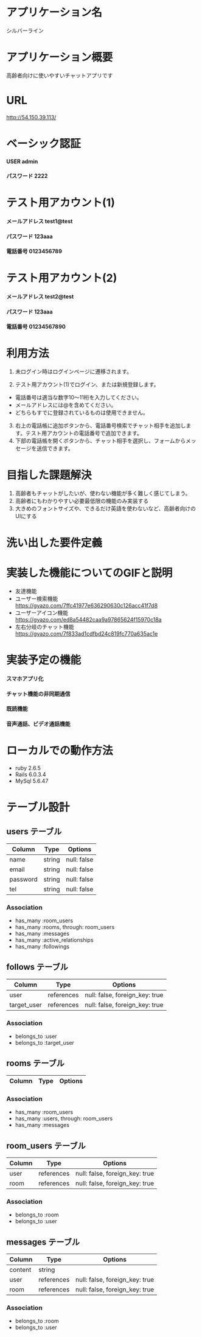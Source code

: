 # アプリケーション名
 シルバーライン
# アプリケーション概要
高齢者向けに使いやすいチャットアプリです
# URL
http://54.150.39.113/
# ベーシック認証
#### USER    admin
#### パスワード 2222
# テスト用アカウント(1)
#### メールアドレス test1@test
#### パスワード 123aaa
#### 電話番号 0123456789
# テスト用アカウント(2)
#### メールアドレス test2@test
#### パスワード 123aaa
#### 電話番号 01234567890
# 利用方法
1. 未ログイン時はログインページに遷移されます。

2. テスト用アカウント(1)でログイン、または新規登録します。
- 電話番号は適当な数字10〜11桁を入力してください。
- メールアドレスには@を含めてください。
- どちらもすでに登録されているものは使用できません。
3. 右上の電話帳に追加ボタンから、電話番号検索でチャット相手を追加します。テスト用アカウントの電話番号で追加できます。
4. 下部の電話帳を開くボタンから、チャット相手を選択し、フォームからメッセージを送信できます。
# 目指した課題解決  
1. 高齢者もチャットがしたいが、使わない機能が多く難しく感じてしまう。
2. 高齢者にもわかりやすい必要最低限の機能のみ実装する
3. 大きめのフォントサイズや、できるだけ英語を使わないなど、高齢者向けのUIにする
# 洗い出した要件定義
# 実装した機能についてのGIFと説明
- 友達機能
- ユーザー検索機能
https://gyazo.com/7ffc41977e636290630c126acc41f7d8
- ユーザーアイコン機能
https://gyazo.com/ed8a54482caa9a97865624f15970c18a
- 左右分岐のチャット機能
https://gyazo.com/7f833ad1cdfbd24c819fc770a635ac1e

# 実装予定の機能
#### スマホアプリ化
#### チャット機能の非同期通信
#### 既読機能
#### 音声通話、ビデオ通話機能
# ローカルでの動作方法
- ruby 2.6.5
- Rails 6.0.3.4
- MySql 5.6.47

# テーブル設計

## users テーブル

| Column   | Type   | Options     |
| -------- | ------ | ----------- |
| name     | string | null: false |
| email    | string | null: false |
| password | string | null: false |
| tel      | string | null: false |

### Association

- has_many :room_users
- has_many :rooms, through: room_users
- has_many :messages
- has_many :active_relationships
- has_many :followings

## follows テーブル

| Column      | Type       | Options                        |
| ----------- | ---------- | ------------------------------ |
| user        | references | null: false, foreign_key: true |
| target_user | references | null: false, foreign_key: true |

### Association

- belongs_to :user
- belongs_to :target_user

## rooms テーブル

| Column | Type   | Options     |
| ------ | ------ | ----------- |

### Association

- has_many :room_users
- has_many :users, through: room_users
- has_many :messages

## room_users テーブル

| Column | Type       | Options                        |
| ------ | ---------- | ------------------------------ |
| user   | references | null: false, foreign_key: true |
| room   | references | null: false, foreign_key: true |

### Association

- belongs_to :room
- belongs_to :user

## messages テーブル

| Column  | Type       | Options                        |
| ------- | ---------- | ------------------------------ |
| content | string     |                                |
| user    | references | null: false, foreign_key: true |
| room    | references | null: false, foreign_key: true |

### Association

- belongs_to :room
- belongs_to :user

